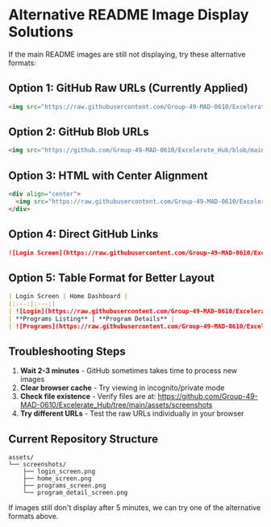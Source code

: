 # Alternative README Image Display Solutions

If the main README images are still not displaying, try these alternative formats:

## Option 1: GitHub Raw URLs (Currently Applied)
```markdown
<img src="https://raw.githubusercontent.com/Group-49-MAD-0610/Excelerate_Hub/main/assets/screenshots/login_screen.png" alt="Login Screen" width="300"/>
```

## Option 2: GitHub Blob URLs
```markdown
<img src="https://github.com/Group-49-MAD-0610/Excelerate_Hub/blob/main/assets/screenshots/login_screen.png?raw=true" alt="Login Screen" width="300"/>
```

## Option 3: HTML with Center Alignment
```html
<div align="center">
  <img src="https://raw.githubusercontent.com/Group-49-MAD-0610/Excelerate_Hub/main/assets/screenshots/login_screen.png" alt="Login Screen" width="300"/>
</div>
```

## Option 4: Direct GitHub Links
```markdown
![Login Screen](https://raw.githubusercontent.com/Group-49-MAD-0610/Excelerate_Hub/main/assets/screenshots/login_screen.png)
```

## Option 5: Table Format for Better Layout
```markdown
| Login Screen | Home Dashboard |
|:---:|:---:|
| ![Login](https://raw.githubusercontent.com/Group-49-MAD-0610/Excelerate_Hub/main/assets/screenshots/login_screen.png) | ![Home](https://raw.githubusercontent.com/Group-49-MAD-0610/Excelerate_Hub/main/assets/screenshots/home_screen.png) |
| **Programs Listing** | **Program Details** |
| ![Programs](https://raw.githubusercontent.com/Group-49-MAD-0610/Excelerate_Hub/main/assets/screenshots/programs_screen.png) | ![Details](https://raw.githubusercontent.com/Group-49-MAD-0610/Excelerate_Hub/main/assets/screenshots/program_detail_screen.png) |
```

## Troubleshooting Steps

1. **Wait 2-3 minutes** - GitHub sometimes takes time to process new images
2. **Clear browser cache** - Try viewing in incognito/private mode
3. **Check file existence** - Verify files are at: https://github.com/Group-49-MAD-0610/Excelerate_Hub/tree/main/assets/screenshots
4. **Try different URLs** - Test the raw URLs individually in your browser

## Current Repository Structure
```
assets/
└── screenshots/
    ├── login_screen.png
    ├── home_screen.png
    ├── programs_screen.png
    └── program_detail_screen.png
```

If images still don't display after 5 minutes, we can try one of the alternative formats above.
